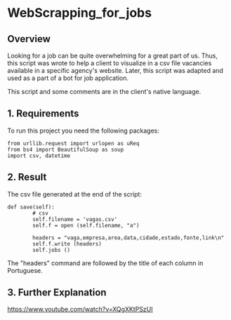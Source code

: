 # WebScrapping_for_jobs

## Overview

Looking for a job can be quite overwhelming for a great part of us. Thus, this script was wrote to help a client to visualize in a csv file vacancies available in a specific agency's website. Later, this script was adapted and used as a part of a bot for job application.

This script and some comments are in the client's native language.

## 1. Requirements

To run this project you need the following packages:

```
from urllib.request import urlopen as uReq
from bs4 import BeautifulSoup as soup
import csv, datetime
```

## 2. Result

The csv file generated at the end of the script:

```
def save(self):
        # csv
        self.filename = 'vagas.csv'
        self.f = open (self.filename, "a")

        headers = "vaga,empresa,area,data,cidade,estado,fonte,link\n"  
        self.f.write (headers)
        self.jobs ()
```

The "headers" command are followed by the title of each column in Portuguese.


## 3. Further Explanation

https://www.youtube.com/watch?v=XQgXKtPSzUI
